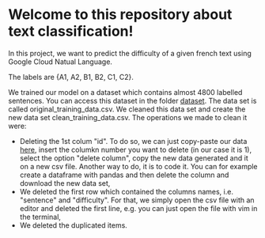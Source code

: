 # Welcome to this repository about text classification!

In this project, we want to predict the difficulty of a given french text using Google Cloud Natual Language. 

The labels are {A1, A2, B1, B2, C1, C2}.

We trained our model on a dataset which contains almost 4800 labelled sentences. You can access this dataset in the folder [dataset](github.com/khandid3/text-classification/tree/main/data). 
The data set is called original_training_data.csv. We cleaned this data set and create the new data set clean_training_data.csv. The operations we made to clean it were:
  * Deleting the 1st colum "id". To do so, we can just copy-paste our data [here](https://www.browserling.com/tools/delete-column), insert the columkn number you want to delete (in our case it is 1), select the option "delete column", copy the new data generated and it on a new csv file. Another way to do, it is to code it. You can for example create a dataframe with pandas and then delete the column and download the new data set,
  * We deleted the first row which contained the columns names, i.e. "sentence" and "difficulty". For that, we simply open the csv file with an editor and deleted the first line, e.g. you can just open the file with vim in the terminal,
  * We deleted the duplicated items.
